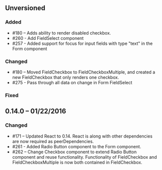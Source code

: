 ## Unversioned

### Added

- #180 – Adds ability to render disabled checkbox.
- #260 - Add FieldSelect component
- #257 - Added support for focus for input fields with type "text" in the Form component

### Changed

- #180 – Moved FieldCheckbox to FieldCheckboxMultiple, and created a new FieldCheckbox that only renders one checkbox.
- #275 - Pass through all data on change in Form FieldSelect

### Fixed

## 0.14.0 – 01/22/2016

### Changed

- #171 – Updated React to 0.14. React is along with other dependencies are now required as peerDependencies.
- #261 - Added Radio Button component to the Form component.
- #262 – Change Checkbox component to extend Radio Button component and reuse functionality. Functionality of FieldCheckbox and FieldCheckboxMultiple is now both contained in FieldCheckbox.
